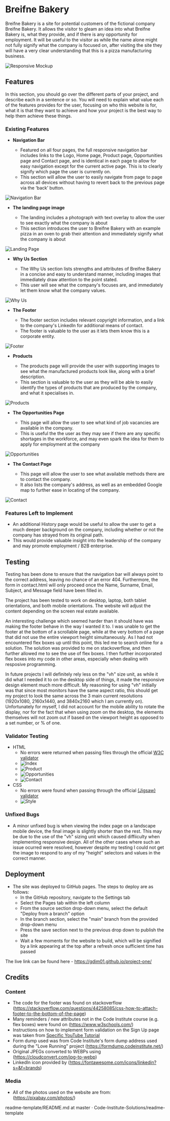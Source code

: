 
# Breifne Bakery

Breifne Bakery is a site for potential customers of the fictional company Breifne Bakery. It allows the visitor to gleam an idea into what Breifne Bakery is, what they provide, and if there is any opportunity for employment. 
It will be useful to the visitor as while the name alone might not fully signify what the company is focused on, after visiting the site they will have a very clear understanding that this is a pizza manufacturing business.

![Responsive Mockup](assets/images/breifne-bakery-resposive-mockup.png)

## Features 

In this section, you should go over the different parts of your project, and describe each in a sentence or so. You will need to explain what value each of the features provides for the user, focusing on who this website is for, what it is that they want to achieve and how your project is the best way to help them achieve these things.

### Existing Features

- __Navigation Bar__

  - Featured on all four pages, the full responsive navigation bar includes links to the Logo, Home page, Product page, Opportunities page and Contact page, and is identical in each page to allow for easy navigation except for the current active page. This is to clearly signify which page the user is currently on.
  - This section will allow the user to easily navigate from page to page across all devices without having to revert back to the previous page via the ‘back’ button. 

![Navigation Bar](assets/images/navigation-bar.png)

- __The landing page image__

  - The landing includes a photograph with text overlay to allow the user to see exactly what the company is about
  - This section introduces the user to Breifne Bakery with an example pizza in an oven to grab their attention and immediately signify what the company is about

![Landing Page](assets/images/landing-page-img.png)

- __Why Us Section__

  - The Why Us section lists strengths and attributes of Breifne Bakery in a concise and easy to understand manner, including images that immediately draw attention to the point stated.
  - This user will see what the company's focuses are, and immediately let them know what the company values.

![Why Us](assets/images/why-us-img.png)

- __The Footer__ 

  - The footer section includes relevant copyright information, and a link to the company's LinkedIn for additional means of contact.
  - The footer is valuable to the user as it lets them know this is a corporate entity.

![Footer](assets/images/footer-img.png)

- __Products__

  - The products page will provide the user with supporting images to see what the manufactured products look like, along with a brief description. 
  - This section is valuable to the user as they will be able to easily identify the types of products that are produced by the company, and what it specialises in.

![Products](assets/images/products-img.png)

- __The Opportunities Page__

  - This page will allow the user to see what kind of job vacancies are available in the company.
  - This is useful the the user as they may see if there are any specific shortages in the workforce, and may even spark the idea for them to apply for employment at the company

![Opportunities](assets/images/opportunities-img.png)

- __The Contact Page__

  - This page will allow the user to see what available methods there are to contact the company.
  - It also lists the company's address, as well as an embedded Google map to further ease in locating of the company.

![Contact](assets/images/contact-img.png)

### Features Left to Implement

- An additional History page would be useful to allow the user to get a much deeper background on the company, including whether or not the company has strayed from its original path.
- This would provide valuable insight into the leadership of the company and may promote employment / B2B enterprise.

## Testing 

Testing has been done to ensure that the navigation bar will always point to the correct address, leaving no chance of an error 404. Furthermore, the form in contact.html will only proceed once the Name, Surname, Email, Subject, and Message field have been 
filled in.

The project has been tested to work on desktop, laptop, both tablet orientations, and both mobile orientations. The website will 
adjust the content depending on the screen real estate available.

An interesting challenge which seemed harder than it should have was making the footer behave in the way I wanted it to. I was unable to get the footer at the bottom of a scrollable page, while at the very bottom of a page that did not use the entire viewport height simultaneously. As I had not encountered flex boxes up until this point, this led me to search online for a solution. The solution was provided to me on stackoverflow, and then further allowed me to see the use of flex boxes. I then further incorporated flex boxes into my code in other areas, especially when dealing with resposive programming.

In future projects I will definitely rely less on the "vh" size unit, as while it did what I needed it to on the desktop side of things, it made the responsive design element much more difficult. My reasoning for using "vh" initially was that since most monitors have the same aspect ratio, this should get my project to look the same across the 3 main current resolutions (1920x1080, 2160x1440, and 3840x2160 which I am currently on). Unfortunately for myself, I did not account for the mobile ability to rotate the display, nor for the fact that when using zoom on the desktop, the elements themselves will not zoom out if based on the viewport height as opposed to a set number, or % of one.


### Validator Testing 

- HTML
  - No errors were returned when passing files through the official [W3C validator](https://validator.w3.org/nu/)
  - ![Index](assets/images/index-html-validation.png)
  - ![Product](assets/images/products-html-validation.png)
  - ![Opportunities](assets/images/opportunities-html-validation.png)
  - ![Contact](assets/images/contact-html-validation.png)
- CSS
  - No errors were found when passing through the official [(Jigsaw) validator](https://jigsaw.w3.org/css-validator/)
  - ![Style](assets/images/style-css-validation.png)

### Unfixed Bugs

- A minor unfixed bug is when viewing the index page on a landscape mobile device, the final image is slightly shorter than the rest. This may be due to the use of the "vh" sizing unit which caused diffiiculty when implementing responsive design. All of the other cases where such an issue ocurred were resolved, however despite my testing I could not get the image to respond to any of my "height" selectors and values in the correct manner.

## Deployment

- The site was deployed to GitHub pages. The steps to deploy are as follows: 
  - In the GitHub repository, navigate to the Settings tab 
  - Select the Pages tab within the left column
  - From the source section drop-down menu, select the default "Deploy from a branch" option
  - In the branch section, select the "main" branch from the provided drop-down menu
  - Press the save section next to the previous drop down to publish the site
  - Wait a few moments for the website to build, which will be signified by a link appearing at the top after a refresh once sufficient time has passed

The live link can be found here - https://gdim01.github.io/project-one/ 


## Credits 

### Content 

- The code for the footer was found on stackoverflow (https://stackoverflow.com/questions/44258085/css-how-to-attach-footer-to-the-bottom-of-the-page)
- Many reminders / new attributes not in the Code Institute course (e.g. flex boxes) were found on (https://www.w3schools.com/)
- Instructions on how to implement form validation on the Sign Up page was taken from [Specific YouTube Tutorial](https://www.youtube.com/)
- Form dump used was from Code Institute's form dump address used during the "Love Running" project (https://formdump.codeinstitute.net/)
- Original JPEGs converted to WEBPs using (https://cloudconvert.com/jpg-to-webp)
- LinkedIn icon provided by (https://fontawesome.com/icons/linkedin?s=&f=brands)

### Media

- All of the photos used on the website are from: (https://pixabay.com/photos/)


readme-template/README.md at master · Code-Institute-Solutions/readme-template